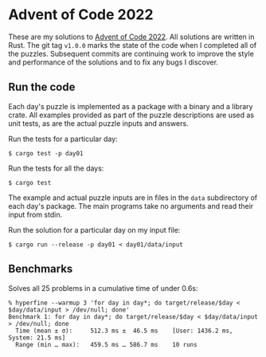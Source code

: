 Advent of Code 2022
===================

These are my solutions to [Advent of Code 2022](https://adventofcode.com/2022).
All solutions are written in Rust.  The git tag `v1.0.0` marks the state of the
code when I completed all of the puzzles.  Subsequent commits are continuing
work to improve the style and performance of the solutions and to fix any bugs
I discover.

## Run the code

Each day's puzzle is implemented as a package with a binary and a library
crate.  All examples provided as part of the puzzle descriptions are used as
unit tests, as are the actual puzzle inputs and answers.

Run the tests for a particular day:

```
$ cargo test -p day01
```

Run the tests for all the days:

```
$ cargo test
```

The example and actual puzzle inputs are in files in the `data` subdirectory of
each day's package.  The main programs take no arguments and read their input
from stdin.

Run the solution for a particular day on my input file:

```
$ cargo run --release -p day01 < day01/data/input
```

## Benchmarks

Solves all 25 problems in a cumulative time of under 0.6s:

```
% hyperfine --warmup 3 'for day in day*; do target/release/$day < $day/data/input > /dev/null; done'
Benchmark 1: for day in day*; do target/release/$day < $day/data/input > /dev/null; done
  Time (mean ± σ):     512.3 ms ±  46.5 ms    [User: 1436.2 ms, System: 21.5 ms]
  Range (min … max):   459.5 ms … 586.7 ms    10 runs
```
